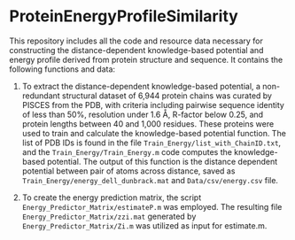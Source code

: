 # ProteinEnergyProfileSimilarity
This repository includes all the code and resource data necessary for constructing the distance-dependent knowledge-based potential and energy profile derived from protein structure and sequence. It contains the following functions and data:

1. To extract the distance-dependent knowledge-based potential, a non-redundant structural dataset of 6,944 protein chains was curated by PISCES from the PDB, with criteria including pairwise sequence identity of less than 50%, resolution under 1.6 Å, R-factor below 0.25, and protein lengths between 40 and 1,000 residues. These proteins were used to train and calculate the knowledge-based potential function. The list of PDB IDs is found in the file `Train_Energy/list_with_ChainID.txt`, and the `Train_Energy/Train_Energy.m` code computes the knowledge-based potential. The output of this function is the distance dependent potential between pair of atoms across distance, saved as `Train_Energy/energy_dell_dunbrack.mat` and `Data/csv/energy.csv` file.

2. To create the energy prediction matrix, the script `Energy_Predictor_Matrix/estimateP.m` was employed. The resulting file `Energy_Predictor_Matrix/zzi.mat` generated by `Energy_Predictor_Matrix/Zi.m` was utilized as input for estimate.m.
